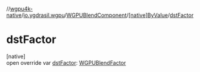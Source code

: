//[wgpu4k-native](../../../../index.md)/[io.ygdrasil.wgpu](../../index.md)/[WGPUBlendComponent](../index.md)/[[native]ByValue](index.md)/[dstFactor](dst-factor.md)

# dstFactor

[native]\
open override var [dstFactor](dst-factor.md): [WGPUBlendFactor](../../-w-g-p-u-blend-factor/index.md)